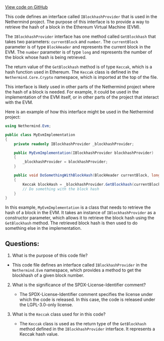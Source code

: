 [View code on GitHub](https://github.com/NethermindEth/nethermind/src/Nethermind/Nethermind.Evm/IBlockhashProvider.cs)

This code defines an interface called `IBlockhashProvider` that is used in the Nethermind project. The purpose of this interface is to provide a way to retrieve the hash of a block in the Ethereum Virtual Machine (EVM). 

The `IBlockhashProvider` interface has one method called `GetBlockhash` that takes two parameters: `currentBlock` and `number`. The `currentBlock` parameter is of type `BlockHeader` and represents the current block in the EVM. The `number` parameter is of type `long` and represents the number of the block whose hash is being retrieved. 

The return value of the `GetBlockhash` method is of type `Keccak`, which is a hash function used in Ethereum. The `Keccak` class is defined in the `Nethermind.Core.Crypto` namespace, which is imported at the top of the file. 

This interface is likely used in other parts of the Nethermind project where the hash of a block is needed. For example, it could be used in the implementation of the EVM itself, or in other parts of the project that interact with the EVM. 

Here is an example of how this interface might be used in the Nethermind project:

```csharp
using Nethermind.Evm;

public class MyEvmImplementation
{
    private readonly IBlockhashProvider _blockhashProvider;

    public MyEvmImplementation(IBlockhashProvider blockhashProvider)
    {
        _blockhashProvider = blockhashProvider;
    }

    public void DoSomethingWithBlockHash(BlockHeader currentBlock, long blockNumber)
    {
        Keccak blockHash = _blockhashProvider.GetBlockhash(currentBlock, blockNumber);
        // Do something with the block hash
    }
}
```

In this example, `MyEvmImplementation` is a class that needs to retrieve the hash of a block in the EVM. It takes an instance of `IBlockhashProvider` as a constructor parameter, which allows it to retrieve the block hash using the `GetBlockhash` method. The retrieved block hash is then used to do something else in the implementation.
## Questions: 
 1. What is the purpose of this code file?
   - This code file defines an interface called `IBlockhashProvider` in the `Nethermind.Evm` namespace, which provides a method to get the blockhash of a given block number.

2. What is the significance of the SPDX-License-Identifier comment?
   - The SPDX-License-Identifier comment specifies the license under which the code is released. In this case, the code is released under the LGPL-3.0-only license.

3. What is the `Keccak` class used for in this code?
   - The `Keccak` class is used as the return type of the `GetBlockhash` method defined in the `IBlockhashProvider` interface. It represents a Keccak hash value.